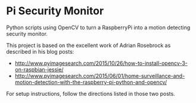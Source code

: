 # Pi Security Monitor

Python scripts using OpenCV to turn a RaspberryPi into a motion detecting security monitor. 

This project is based on the excellent work of Adrian Rosebrock as described in his blog posts:

* http://www.pyimagesearch.com/2015/10/26/how-to-install-opencv-3-on-raspbian-jessie/
* http://www.pyimagesearch.com/2015/06/01/home-surveillance-and-motion-detection-with-the-raspberry-pi-python-and-opencv/

For setup instructions, follow the directions listed in those two posts.